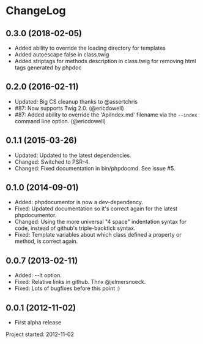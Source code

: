 ChangeLog
=========
0.3.0 (2018-02-05)
------------------
* Added ability to override the loading directory for templates
* Added autoescape false in class.twig   
* Added striptags for methods description in class.twig for removing html tags generated by phpdoc

0.2.0 (2016-02-11)
------------------

* Updated: Big CS cleanup thanks to @assertchris
* #87: Now supports Twig 2.0. (@ericdowell)
* #87: Added ability to override the 'ApiIndex.md' filename via the
  `--index` command line option. (@ericdowell)


0.1.1 (2015-03-26)
------------------

* Updated: Updated to the latest dependencies.
* Changed: Switched to PSR-4.
* Changed: Fixed documentation in bin/phpdocmd. See issue #5.


0.1.0 (2014-09-01)
------------------

* Added: phpdocumentor is now a dev-dependency.
* Fixed: Updated documentation so it's correct again for the latest
  phpdocumentor.
* Changed: Using the more universal "4 space" indentation syntax for code,
  instead of github's triple-backtick syntax.
* Fixed: Template variables about which class defined a property or
  method, is correct again.


0.0.7 (2013-02-11)
------------------

* Added: --lt option.
* Fixed: Relative links in github. Thnx @jelmersnoeck.
* Fixed: Lots of bugfixes before this point :)


0.0.1 (2012-11-02)
------------------
* First alpha release

Project started: 2012-11-02
